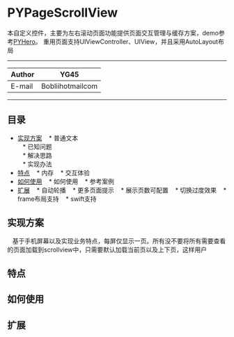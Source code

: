 PYPageScrollView
===========================
本自定义控件，主要为左右滚动页面功能提供页面交互管理与缓存方案，demo参考[PYHero](https://github.com/BobliiExp/PYHero)。
重用页面支持UIViewController、UIView，并且采用AutoLayout布局

****
	
|Author|YG45|
|---|---
|E-mail|Bobliihotmailcom

****
## 目录
* [实现方案](#实现方案)
    * 普通文本  
    * 已知问题  
    * 解决思路  
    * 实现办法  
* [特点](#特点)
    * 内存
    * 交互体验
* [如何使用](#如何使用)
    * 如何使用
    * 参考案例
* [扩展](#扩展)
    * 自动轮播
    * 更多页面提示
    * 展示页数可配置
    * 切换过度效果
    * frame布局支持
    * swift支持

## 实现方案
    基于手机屏幕以及实现业务特点，每屏仅显示一页。所有没不要将所有需要查看的页面加载到scrollview中，只需要默认加载当前页以及上下页，这样用户
## 特点

## 如何使用

## 扩展
